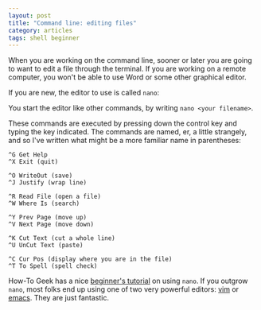 ```yaml
---
layout: post
title: "Command line: editing files"
category: articles
tags: shell beginner
---
```


When you are working on the command line, sooner or later you are going to want to edit a file through the terminal.
If you are working on a remote computer, you won't be able to use Word or some other graphical editor.

If you are new, the editor to use is called `nano`:

You start the editor like other commands, by writing `nano <your filename>`.

These commands are executed by pressing down the control key and typing the key indicated.
The commands are named, er, a little strangely, and so I've written what might be a more familiar name in parentheses:

    ^G Get Help
    ^X Exit (quit)

    ^O WriteOut (save)
    ^J Justify (wrap line)

    ^R Read File (open a file)
    ^W Where Is (search)

    ^Y Prev Page (move up)
    ^V Next Page (move down)

    ^K Cut Text (cut a whole line)
    ^U UnCut Text (paste)

    ^C Cur Pos (display where you are in the file)
    ^T To Spell (spell check)

How-To Geek has a nice [beginner's tutorial](http://www.howtogeek.com/howto/42980/the-beginners-guide-to-nano-the-linux-command-line-text-editor/) on using `nano`.
If you outgrow `nano`, most folks end up using one of two very powerful editors: [vim](http://www.vim.org/) or [emacs](http://www.gnu.org/software/emacs/).
They are just fantastic.

